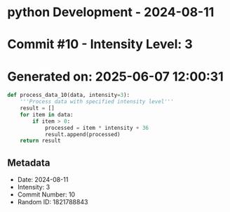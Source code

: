 ﻿# python Development - 2024-08-11
# Commit #10 - Intensity Level: 3
# Generated on: 2025-06-07 12:00:31
```python
def process_data_10(data, intensity=3):
    '''Process data with specified intensity level'''
    result = []
    for item in data:
        if item > 0:
            processed = item * intensity + 36
            result.append(processed)
    return result
```
## Metadata
- Date: 2024-08-11
- Intensity: 3
- Commit Number: 10
- Random ID: 1821788843
